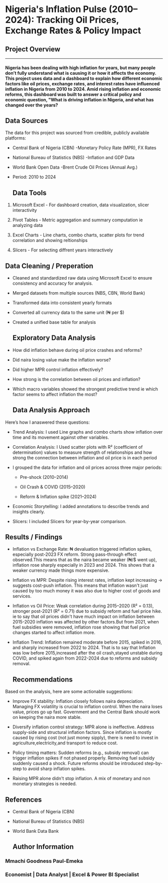 # Nigeria's Inflation Pulse (2010–2024): Tracking Oil Prices, Exchange Rates & Policy Impact

## Project Overview
---
####  Nigeria has been dealing with high inflation for years, but many people don’t fully understand what is causing it or how it affects the economy. This project uses data and a dashboard to explain how different economic factors like oil prices, exchange rates, and interest rates have influenced inflation in Nigeria from 2010 to 2024. Amid rising inflation and economic reforms, this dashboard was built to answer a critical policy and economic question, "What is driving inflation in Nigeria, and what has changed over the years?

## Data Sources

The data for this project was sourced from credible, publicly available platforms:

- Central Bank of Nigeria (CBN) -Monetary Policy Rate (MPR), FX Rates

- National Bureau of Statistics (NBS) -Inflation and GDP Data

- World Bank Open Data -Brent Crude Oil Prices (Annual Avg.)

- Period: 2010 to 2024

  ## Data Tools

1. Microsoft Excel - For dashboard creation, data visualization, slicer interactivity
  
2. Pivot Tables - Metric aggregation and summary computation ie analyzing data
  
3. Excel Charts - Line charts, combo charts, scatter plots for trend correlation and showing reltionships
  
4. Slicers - For selecting diffrent years interactively

## Data Cleaning / Preperation

- Cleaned and standardized raw data using Microsoft Excel to ensure consistency and accuracy for analysis.
  
- Merged datasets from multiple sources (NBS, CBN, World Bank)

- Transformed data into consistent yearly formats

- Converted all currency data to the same unit (₦ per $)

- Created a unified base table for analysis

  ## Exploratory Data Analysis

- How did inflation behave during oil price crashes and reforms?

- Did naira losing value make the inflation worse?

- Did higher MPR control inflation effectively?

- How strong is the correlation between oil prices and inflation?

- Which macro variables showed the strongest predictive trend ie which factor seems to affect inflation the most?

  ## Data Analysis Approach

Here’s how I anaswered these questions:
- Trend Analysis: I used Line graphs and combo charts show inflation over time and its movement against other variables.

- Correlation Analysis: I Used scatter plots with R² (coefficient of determination) values to measure strength of relationships and how strong the connection between inflation and oil price is in each period

- I grouped the data for inflation and oil prices across three major periods:

   - Pre-shock (2010–2014)

   - Oil Crash & COVID (2015–2020)

   - Reform & Inflation spike (2021–2024)

- Economic Storytelling: I added annotations to describe trends and insights clearly.

- Slicers: I included Slicers for year-by-year comparison.

## Results / Findings

- Inflation vs Exchange Rate: ₦ devaluation triggered inflation spikes, especially post-2023 FX reform. Strong pass-through effect observed.This means that as the naira became weaker (₦/$ went up), inflation rose sharply especially in 2023 and 2024. This shows that a weaker currency made things more expensive.

- Inflation vs MPR: Despite rising interest rates, inflation kept increasing → suggests cost-push inflation. This means that inflation wasn't just caused by too much money it was also due to higher cost of goods and services.

- Inflation vs Oil Price: Weak correlation during 2015–2020 (R² = 0.13), stronger post-2021 (R² = 0.71) due to subsidy reform and fuel price hike. ie to say that oil prices didn't have much impact on inflation between 2015-2020 inflation was affected by other factors.But from 2021, when fuel subsidies were removed, inflation rose showing that fuel price changes started to affect inflation more.

- Inflation Trend: Inflation remained moderate before 2015, spiked in 2016, and sharply increased from 2022 to 2024. That is to say that Inflation was low before 2015,increased after the oil crash,stayed unstable during COVID, and spiked again from 2022-2024 due to reforms and subsidy removal.

  ## Recommendations

Based on the analysis, here are some actionable suggestions:

- Improve FX stability: Inflation closely follows naira depreciation. Managing FX volatility is crucial to inflation control. When the naira loses value, prices go up fast. Government and the Central Bank should work on keeping the naira more stable.

- Diversify inflation control strategy: MPR alone is ineffective. Address supply-side and structural inflation factors. Since inflation is mostly caused by rising cost (not just money sipply), there is need to invest in agriculture,electricity,and transport to reduce cost.

- Policy timing matters: Sudden reforms (e.g., subsidy removal) can trigger inflation spikes if not phased properly. Removing fuel subsidy suddenly caused a shock. Future reforms should be introduced step-by-step to avoid sharp inflation spikes.

- Raising MPR alone didn't stop inflation. A mix of monetary and non monetary strategies is needed.

 ## References

- Central Bank of Nigeria (CBN)

- National Bureau of Statistics (NBS)

- World Bank Data Bank

  ## Author Information
### Mmachi Goodness Paul-Emeka
### Economist | Data Analyst | Excel & Power BI Specialist
  
